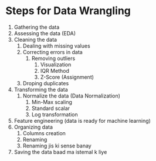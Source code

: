 # Steps for Data Wrangling

1. Gathering the data
2. Assessing the data (EDA)
3. Cleaning the data
   1. Dealing with missing values
   2. Correcting errors in data
      1. Removing outliers
         1. Visualization
         2. IQR Method
         3. Z-Score (Assignment)
   3. Droping duplicates
4. Transforming the data
   1. Normalize the data (Data Normalization)
      1. Min-Max scaling
      2. Standard scalar
      3. Log transformation
5. Feature engineering (data is ready for machine learning)
6. Organizing data
   1. Columns creation
   2. Renaming
   3. Renaming jis ki sense banay
7. Saving the data baad ma istemal k liye
